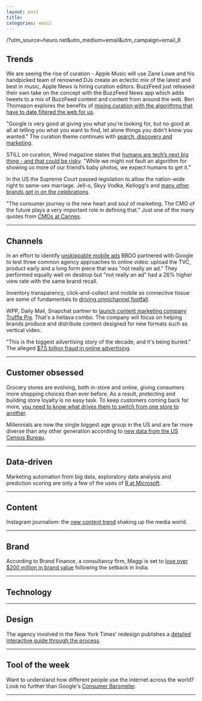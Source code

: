 ```yaml
---
layout: post
title:
categories: email
---
```


/?utm_source=heuro.net&utm_medium=email&utm_campaign=email_8

## Trends

We are seeing the rise of curation - Apple Music will use Zane Lowe and his handpicked team of renowned DJs create an eclectic mix of the latest and best in music, Apple News is hiring curation editors. BuzzFeed just released their own take on the concept with the BuzzFeed News app which adds tweets to a mix of BuzzFeed content and content from around the web. Ben Thomspon explores the benefits of [mixing curation with the algorithms that have to date filtered the web for us][curalgo].

[curalgo]:https://stratechery.com/2015/curation-and-algorithms/?utm_source=heuro.net&utm_medium=email&utm_campaign=email_8

"Google is very good at giving you what you're looking for, but no good at all at telling you what you want to find, let alone things you didn't know you wanted." The curation theme continues with [search, discovery and marketing][searchdisc].

[searchdisc]:http://ben-evans.com/benedictevans/2015/6/24/search-discovery-and-marketing/?utm_source=heuro.net&utm_medium=email&utm_campaign=email_8

STILL on curation, Wired magazine states that [humans are tech’s next big thing - and that could be risky][wired]. "While we might not fault an algorithm for showing us more of our friend’s baby photos, we expect humans to get it."

[wired]:http://www.wired.com/2015/06/apple-news-twitter-facebook/?utm_source=heuro.net&utm_medium=email&utm_campaign=email_8

In the US the Supreme Court passed legislation to allow the nation-wide right to same-sex marriage. Jell-o, Skyy Vodka, Kellogg's and [many other brands got in on the celebrations][brandss].

[brandss]:http://adage.com/article/cmo-strategy/supreme-s-gay-marriage-decision-brands-join-celebration-social-media/299244/?utm_source=heuro.net&utm_medium=email&utm_campaign=email_8

"The consumer journey is the new heart and soul of marketing. The CMO of the future plays a very important role in defining that." Just one of the many quotes from [CMOs at Cannes][cmocanne].

[cmocanne]:http://www.economistgroup.com/leanback/collaborators/slide-show-cmos-creativity-cannes/?utm_source=heuro.net&utm_medium=email&utm_campaign=email_8

***

## Channels

In an effort to identify [unskippable mobile ads][mobilead] BBDO partnered with Google to test three common agency approaches to online video: upload the TVC, product early and a long form piece that was "not really an ad." They performed equally well on desktop but "not really an ad" had a 26% higher view rate with the same brand recall.

[mobilead]:https://www.thinkwithgoogle.com/experiments/mobile-video-advertising-making-unskippable-ads.html?utm_source=heuro.net&utm_medium=email&utm_campaign=email_8

Inventory transparency, click-and-collect and mobile as connective tissue are some of fundamentals to [driving omnichannel footfall][omni5].

[omni5]:http://marketrealist.com/quote-page/xlk/?utm_source=heuro.net&utm_medium=email&utm_campaign=email_8

WPP, Daily Mail, Snapchat partner to [launch content marketing company Truffle Pig][truffle]. That's a hellava combo. The company will focus on helping brands produce and distribute content designed for new formats such as vertical video.

[truffle]:http://blogs.wsj.com/cmo/2015/06/23/wpp-daily-mail-snapchat-partner-to-launch-content-marketing-company-truffle-pig/?utm_source=heuro.net&utm_medium=email&utm_campaign=email_8

"This is the biggest advertising story of the decade, and it's being buried." The alleged [$7.5 billion fraud in online advertising][fraud].

[fraud]:https://moz.com/blog/online-advertising-fraud/?utm_source=heuro.net&utm_medium=email&utm_campaign=email_8

***

## Customer obsessed

Grocery stores are evolving, both in-store and online, giving consumers more shopping choices than ever before. As a result, protecting and building store loyalty is no easy task. To keep customers coming back for more, [you need to know what drives them to switch from one store to another][groc].

[groc]:http://www.nielsen.com/us/en/insights/news/2015/consumer-loyalty-is-not-much-deeper-than-our-pockets.html?utm_source=heuro.net&utm_medium=email&utm_campaign=email_8

Millennials are now the single biggest age group in the US and are far more diverse than any other generation according to [new data from the US Census Bureau][millenial].

[millenial]:http://www.warc.com/Content/News/Millennials_now_biggest_US_age_group.content?ID=efd27258-32d3-4fab-a69f-a22873019982/?utm_source=heuro.net&utm_medium=email&utm_campaign=email_8

***

## Data-driven

Marketing automation from big data, exploratory data analysis and prediction scoring are only a few of the uses of [R at Microsoft][rmicro].

[rmicro]:http://blog.revolutionanalytics.com/2015/06/r-at-microsoft.html?utm_source=heuro.net&utm_medium=email&utm_campaign=email_8

***

## Content

Instagram journalism: the [new content trend][instajourno] shaking up the media world.

[instajourno]:http://contently.com/strategist/2015/06/23/instagram-journalism-the-new-content-trend-shaking-up-the-media-world/?utm_source=TCSdaily&utm_medium=email&utm_campaign=instagram_journalism/?utm_source=heuro.net&utm_medium=email&utm_campaign=email_8

***

## Brand

According to Brand Finance, a consultancy firm, Maggi is set to [lose over $200 million in brand value][maggi] following the setback in India.

[maggi]:http://www.financialexpress.com/article/companies/maggi-ban-in-india-nestle-brand-paul-bulcke/89756/?utm_source=heuro.net&utm_medium=email&utm_campaign=email_8

***

## Technology

***

## Design

The agency involved in the New York Times' redesign publishes a [detailed interactive guide through the process][nytimes].

[nytimes]:http://nytimes.tematroinoi.com/?utm_source=heuro.net&utm_medium=email&utm_campaign=email_8

***

## Tool of the week

Want to understand how different people use the internet across the world? Look no further than Google's [Consumer Barometer][googlebarom].

[googlebarom]:https://www.consumerbarometer.com/en/?utm_source=heuro.net&utm_medium=email&utm_campaign=email_8

***
